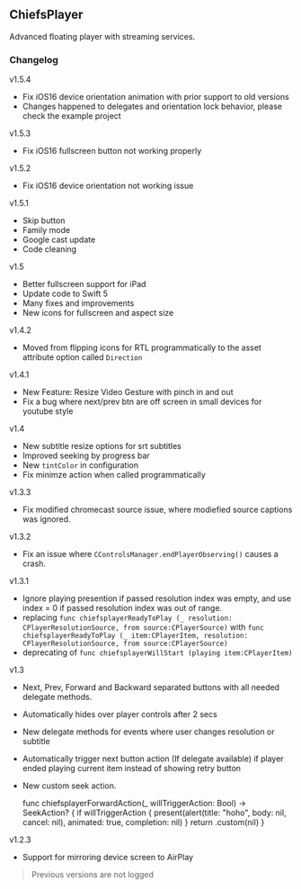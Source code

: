 ## ChiefsPlayer
Advanced floating player with streaming services.


### Changelog

v1.5.4
- Fix iOS16 device orientation animation with prior support to old versions
- Changes happened to delegates and orientation lock behavior, please check the example project

v1.5.3
- Fix iOS16 fullscreen button not working properly

v1.5.2
- Fix iOS16 device orientation not working issue

v1.5.1
- Skip button
- Family mode
- Google cast update
- Code cleaning

v1.5
- Better fullscreen support for iPad
- Update code to Swift 5
- Many fixes and improvements
- New icons for fullscreen and aspect size

v1.4.2
- Moved from flipping icons for RTL programmatically to the asset attribute option called `Direction` 

v1.4.1
- New Feature: Resize Video Gesture with pinch in and out
- Fix a bug where next/prev btn are off screen in small devices for youtube style

v1.4
- New subtitle resize options for srt subtitles
- Improved seeking by progress bar  
- New `tintColor` in configuration
- Fix minimze action when called programmatically

v1.3.3
- Fix modified chromecast source issue, where modiefied source captions was ignored. 

v1.3.2
- Fix an issue where `CControlsManager.endPlayerObserving()` causes a crash.

v1.3.1
- Ignore playing presention if passed resolution index was empty, and use index = 0 if passed resolution index was out of range.    
- replacing `func chiefsplayerReadyToPlay (_ resolution: CPlayerResolutionSource, from source:CPlayerSource)` with `func chiefsplayerReadyToPlay (_ item:CPlayerItem, resolution: CPlayerResolutionSource, from source:CPlayerSource)`
- deprecating of `func chiefsplayerWillStart (playing item:CPlayerItem)`

v1.3
- Next, Prev, Forward and Backward separated buttons with all needed delegate methods.  
- Automatically hides over player controls after 2 secs  
- New delegate methods for events where user changes resolution or subtitle  
- Automatically trigger next button action (If delegate available) if player ended playing current item instead of showing retry button
- New custom seek action.

	func chiefsplayerForwardAction(_ willTriggerAction: Bool) -> SeekAction? {
		 if willTriggerAction {
		     present(alert(title: "hoho", body: nil, cancel: nil), animated: true, completion: nil)
		 }
		 return .custom(nil)
	}


v1.2.3
- Support for mirroring device screen to AirPlay  
> Previous versions are not logged  
